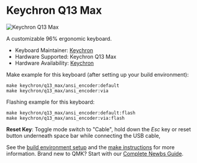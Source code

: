 # Keychron Q13 Max

![Keychron Q13 Max](https://cdn.shopify.com/s/files/1/0059/0630/1017/files/Keychron-Q13-Max-4.jpg?v=1724135037)

A customizable 96% ergonomic keyboard.

* Keyboard Maintainer: [Keychron](https://github.com/keychron)
* Hardware Supported: Keychron Q13 Max
* Hardware Availability: [Keychron](https://www.keychron.com/products/keychron-q13-max-alice-layout-qmk-wireless-custom-mechanical-keyboard?srsltid=AfmBOoomwvC2Hj94-pEDTmB30fRi7coZ0ACjkLCG_cB6l-7q-nqHBxZ7)

Make example for this keyboard (after setting up your build environment):

    make keychron/q13_max/ansi_encoder:default
    make keychron/q13_max/ansi_encoder:via

Flashing example for this keyboard:

    make keychron/q13_max/ansi_encoder:default:flash
    make keychron/q13_max/ansi_encoder:via:flash

**Reset Key**: Toggle mode switch to "Cable", hold down the *Esc* key or reset button underneath space bar while connecting the USB cable,

See the [build environment setup](https://docs.qmk.fm/#/getting_started_build_tools) and the [make instructions](https://docs.qmk.fm/#/getting_started_make_guide) for more information. Brand new to QMK? Start with our [Complete Newbs Guide](https://docs.qmk.fm/#/newbs).
